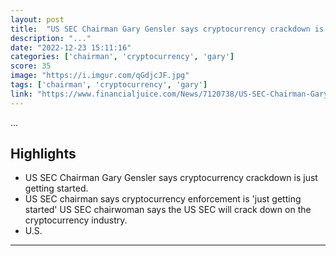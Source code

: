 ```yaml
---
layout: post
title:  "US SEC Chairman Gary Gensler says cryptocurrency crackdown is just getting started"
description: "..."
date: "2022-12-23 15:11:16"
categories: ['chairman', 'cryptocurrency', 'gary']
score: 35
image: "https://i.imgur.com/qGdjcJF.jpg"
tags: ['chairman', 'cryptocurrency', 'gary']
link: "https://www.financialjuice.com/News/7120738/US-SEC-Chairman-Gary-Gensler-says-cryptocurrency-crackdown-is-just-getting-started.aspx"
---
```


...

## Highlights

- US SEC Chairman Gary Gensler says cryptocurrency crackdown is just getting started.
- US SEC chairman says cryptocurrency enforcement is 'just getting started' US SEC chairwoman says the US SEC will crack down on the cryptocurrency industry.
- U.S.

---
